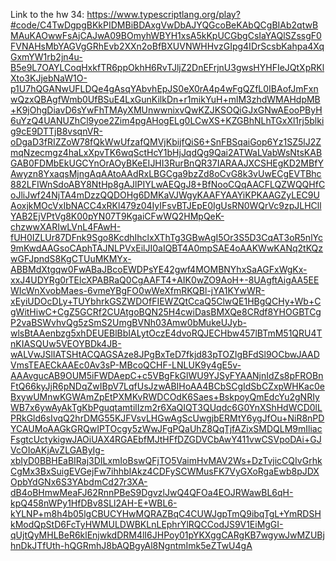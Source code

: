 Link to the hw 34:
https://www.typescriptlang.org/play?#code/C4TwDgpgBKkPIDMBiBDAxgVwDbAJYQGcoBeKAbQCgBIAb2qtwBMAuKAOwwFsAjCAJwA09BOmyhWBYH1xsA5kKpUCGbgCsIaYAQlSZssgF0FVNAHsMbYAGVgGRhEvb2XXn2oBfBXUVNWHHvzGIpg4IDrScsbKahpa4XqGxmYW1rb2jn4u-B5e9L7OAYLCoqHxkfTR6ppOkhH6RvTJljZ2DnEFrjnU3gwsHYHFIeJQtXpRKlXto3KJjebNaW1O-p1U7hQGANwUFLDQe4gAsqYAbvhEpJS0eX0rA4p4wFgQZfL0IBAofJmFxnwQzxQBAgfWmb0UfBSuE4LxGunKilkDn+r1mikYuH+mlM3zhdWMAHdpMB+K9jOhgDiavD6sYwFhTMAyXMUnwwnixvQwKZJKSOQiGJxGNwAEooPByH6uYzQ4UANUZhCl9yoe2Zim4pgAHogELg0LCwXS+KZGBhNLhTGxXl1rj5blkig9cE9DTTjB8vsqnVR-oDgaD3fRIZZoW78fQkWwUfzafQMVjKbijfQiS6+SnFBSqaiGop6Yz1SZ5lJ2ZmqNzecmgz4haLxXpvTK6wqSctHcY1bHjJqdQg9Qai2ATWaLVabWsNtsKABGAB0FDMbEkUGCYnOrAOyBKeEIJHI3RurBnQR37IARAAJXCSHEgKD2MBfYAwyzn8YxaqsMjngAqAAtoAAdRxLBGCga9bzZd8oCvG8k3vUwECgEVTBhc882LFIWnSdoABY8NtHp8gAJlPIYLwAEQgJ8+BfNooCQqAACFLQZWQQHfCoJliJwf24NjTA4mDzzQQDOHg6DMKaVJWgyKAAFYAAYiKPKAAGZyLEC9UAoxjkMOcVxIbNACC4xRKl479z04IyIFsvBTJEpE0IgUsRN0WQrVc9zpJLHCllYAB2EjVPtVg8K00pYN07T9KgaiCFwWQ2HMpQeK-chzwwXARIwLVnL4FAwH-fUH0IZLUr87DFnk9Sgo8KcdhIhclxXThTg3GBwAgI5Or3S5D3CqAT3oR5nlYc9mKwdAAGsoCAphTAJNLPVxEilJI0aIQBT4A0mpSAE4oAAKWwKANq2tKQzwGFJpndS8KgCTUuMKMYx-ABBMdXtgqw0FwABaJBcoEWDPsYE42gwf4MOMBNYhxSaAGFxWgKx-xxJ4UDYRg0rTElcXPABRaQ0CgAAFT4+AIK0wZO9AoH+-8UAgftAigAA5EEWIcWnXvobMaes-6vmeYBgFO0wWeXfmRKQBl-jYA1KYwWR-xEyiUDOcDLy+TUYbhrkGSZWDOfFIEWZQtCcaQ5ClwQE1HBgQCHy+Wb+CgWitHiwC+CgZ5GCRf2CUAtgoBQN25H4cwiDasBMXQe8CRdf8YHOGBTCgP2vaBSWvhvQg5zSmS2UmgBVNh03Amw0bMukeUJyb-wlsBtAAenbzg5xhDEUEBlBbIALytOczE4dvoRQJECHbw457lBTmM51QRU4TnKIASQUw5VEOYBDk4JB-wALVwJSlIATSHtACQAGSAze8JPgBxTeD7fkjd83pTOZIgBFdSl9OCbwJAADVmsTEAECkAAEc0Av3sP-MBcoQCHF-LNLUK9y4gE5v-AAAvgucAB9OUM5iFWDAepC+c5VBgFkGlWU9YJSyFYAANjnIdZs8pFROBnFtQ66kyJjR6pNDqZwIBpV7LqfUsJzwABIHoAA4BCbSCgIdSbCZxpWHKac0eBxywUMnwKGWAmZpEtPXMKvRWDCOdK6Saes+BskpoyQmEdcYu2gNRIyWB7x6ywAyAkTgKbPguqtamtilIzm2r6XaQIQT3QUqdc6G0YnXShHdWCD0lLPRkGld6sIvqQ2hrDMG55KJFVsvLHGwAgScUwgjbERMtY6ygJfOu+NiR8nPDYCAUMoAAGkGRQwIPTOcgy5zWwJFgPQaUhZ8QqTjfAZixSMDQLM9mIliacFsgtcUctykigwJAOiUAX4RGAEbfMJtHFfDZGDVCbAwY411vwCSVpoDAi+GJVcOIoAKjAvZLGAByIg-xbIyD0BBHEaBIRaj3DILxmIoBswQFjTO5VaimHvMAV2Ws+DzTvjicCQIvGrhkCgMx3BxSuigEVGejFw7ihhbIAkz4CDFySCWMusFK7VyGXoRgaEwb8pJDXOpbYdGNx6S3YAbdmCd27r3XA-dB4oBHmwMeaFJ62RnnPBeS9DgvzlJwQ4QFOa4EOJRWawBL6qH-kpQ458nWPy1HfDBv8SLl2AH-E+WBL6-kYLNP+m8h4b05lgCBUCYHwMQRAZBqC4CUWJgpTmQ9ibqTgL+YmRDSHkModQpStD6FcTyHWMULDWBKLnLEphrYlRQCCodJS9V1EiMgGI-qUjtQyMHLBeR6klEnjwkdDRM4lI6JHPoy01pYKXggCARgKB7wgywJwMZUBjhnDkJTfUth-hQGRmhJ8bAQBgyAl8NgntmImk5eZTwU4gA
